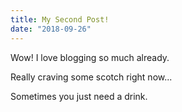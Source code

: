 ```yaml
---
title: My Second Post!
date: "2018-09-26"
---
```


Wow! I love blogging so much already.

Really craving some scotch right now...

Sometimes you just need a drink.
